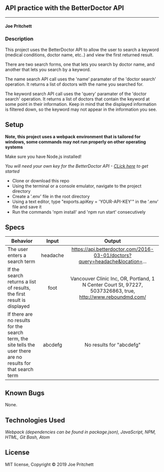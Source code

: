 ## API practice with the BetterDoctor API
---

#### Joe Pritchett

### Description

This project uses the BetterDoctor API to allow the user to search a keyword (medical conditions, doctor name, etc..) and view the first returned result.

There are two search forms, one that lets you search by doctor name, and another that lets you search by a keyword.

The name search API call uses the 'name' paramater of the 'doctor search' operation. It returns a list of doctors with the name you searched for.

The keyword search API call uses the 'query' paramater of the 'doctor search' operation. It returns a list of doctors that contain the keyword at some point in their information. Keep in mind that the displayed information is filtered down, so the keyword may not appear in the information you see.


## Setup
**Note, this project uses a webpack environment that is tailored for windows, some commands may not run properly on other operating systems**

Make sure you have Node.js installed!

*You will need your own key for the BetterDoctor API - [CLick here](https://developer.betterdoctor.com/signup) to get started*

* Clone or download this repo
* Using the terminal or a console emulator, navigate to the project directory
* Create a '.env' file in the root directory
* Using a text editor, type "exports.apiKey = 'YOUR-API-KEY'" in the '.env' file and save it
* Run the commands 'npm install' and 'npm run start' consecutively


## Specs

Behavior|Input|Output
--------|:---:|:-----:|
The user enters a search term|headache|https://api.betterdoctor.com/2016-03-01/doctors?query=headache&location=...
If the search returns a list of results, the first result is displayed|foot|Vancouver Clinic Inc, OR, Portland, 1 N Center Court St, 97227, 5037326863, true, http://www.reboundmd.com/|
If there are no results for the search term, the site tells the user there are no results for that search term|abcdefg|No results for "abcdefg"

## Known Bugs

None.

## Technologies Used

_Webpack (dependencies can be found in package.json), JavaScript, NPM, HTML, Git Bash, Atom_

## License

MIT license, Copyright © 2019 Joe Pritchett
